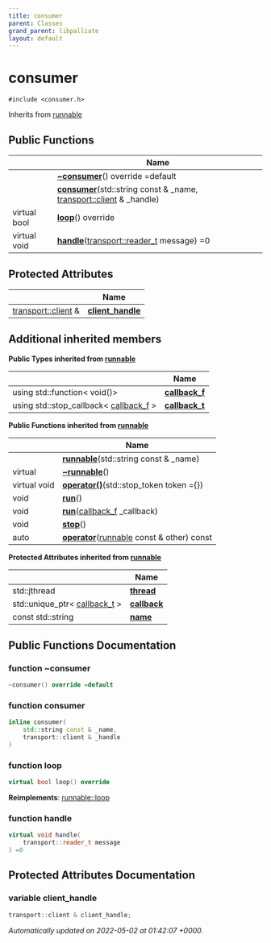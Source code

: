 ```yaml
---
title: consumer
parent: Classes
grand_parent: libpalliate
layout: default
---
```


# consumer






`#include <consumer.h>`

Inherits from [runnable](/libpalliate/generated/Classes/classrunnable)

## Public Functions

|                | Name           |
| -------------- | -------------- |
| | **[~consumer](/libpalliate/generated/Classes/classconsumer#function-~consumer)**() override =default |
| | **[consumer](/libpalliate/generated/Classes/classconsumer#function-consumer)**(std::string const & _name, [transport::client](/libpalliate/generated/Classes/classtransport_1_1client) & _handle) |
| virtual bool | **[loop](/libpalliate/generated/Classes/classconsumer#function-loop)**() override |
| virtual void | **[handle](/libpalliate/generated/Classes/classconsumer#function-handle)**([transport::reader_t](/libpalliate/generated/Namespaces/namespacetransport#using-reader-t) message) =0 |

## Protected Attributes

|                | Name           |
| -------------- | -------------- |
| [transport::client](/libpalliate/generated/Classes/classtransport_1_1client) & | **[client_handle](/libpalliate/generated/Classes/classconsumer#variable-client-handle)**  |

## Additional inherited members

**Public Types inherited from [runnable](/libpalliate/generated/Classes/classrunnable)**

|                | Name           |
| -------------- | -------------- |
| using std::function< void()> | **[callback_f](/libpalliate/generated/Classes/classrunnable#using-callback-f)**  |
| using std::stop_callback< [callback_f](/libpalliate/generated/Classes/classrunnable#using-callback-f) > | **[callback_t](/libpalliate/generated/Classes/classrunnable#using-callback-t)**  |

**Public Functions inherited from [runnable](/libpalliate/generated/Classes/classrunnable)**

|                | Name           |
| -------------- | -------------- |
| | **[runnable](/libpalliate/generated/Classes/classrunnable#function-runnable)**(std::string const & _name) |
| virtual | **[~runnable](/libpalliate/generated/Classes/classrunnable#function-~runnable)**() |
| virtual void | **[operator()](/libpalliate/generated/Classes/classrunnable#function-operator())**(std::stop_token token ={}) |
| void | **[run](/libpalliate/generated/Classes/classrunnable#function-run)**() |
| void | **[run](/libpalliate/generated/Classes/classrunnable#function-run)**([callback_f](/libpalliate/generated/Classes/classrunnable#using-callback-f) _callback) |
| void | **[stop](/libpalliate/generated/Classes/classrunnable#function-stop)**() |
| auto | **[operator](/libpalliate/generated/Classes/classrunnable#function-operator)**([runnable](/libpalliate/generated/Classes/classrunnable) const & other) const |

**Protected Attributes inherited from [runnable](/libpalliate/generated/Classes/classrunnable)**

|                | Name           |
| -------------- | -------------- |
| std::jthread | **[thread](/libpalliate/generated/Classes/classrunnable#variable-thread)**  |
| std::unique_ptr< [callback_t](/libpalliate/generated/Classes/classrunnable#using-callback-t) > | **[callback](/libpalliate/generated/Classes/classrunnable#variable-callback)**  |
| const std::string | **[name](/libpalliate/generated/Classes/classrunnable#variable-name)**  |


## Public Functions Documentation

### function ~consumer

```cpp
~consumer() override =default
```


### function consumer

```cpp
inline consumer(
    std::string const & _name,
    transport::client & _handle
)
```


### function loop

```cpp
virtual bool loop() override
```


**Reimplements**: [runnable::loop](/libpalliate/generated/Classes/classrunnable#function-loop)


### function handle

```cpp
virtual void handle(
    transport::reader_t message
) =0
```


## Protected Attributes Documentation

### variable client_handle

```cpp
transport::client & client_handle;
```



_Automatically updated on 2022-05-02 at 01:42:07 +0000._